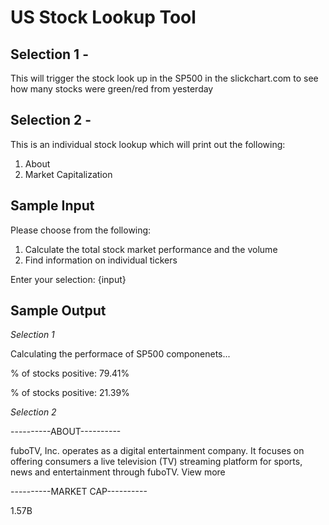 # US Stock Lookup Tool

## Selection 1 -
This will trigger the stock look up in the SP500 in the slickchart.com to see how many stocks were green/red from yesterday

## Selection 2 -
This is an individual stock lookup which will print out the following:
1) About
2) Market Capitalization

## **Sample Input**

Please choose from the following:
1. Calculate the total stock market performance and the volume
2. Find information on individual tickers

Enter your selection: {input}

## **Sample Output**

*Selection 1*

Calculating the performace of SP500 componenets...

% of stocks positive: 79.41%

% of stocks positive: 21.39%

*Selection 2*

----------ABOUT----------

fuboTV, Inc. operates as a digital entertainment company. It focuses on offering consumers a live television (TV) streaming platform for sports, news and entertainment through fuboTV. View more

----------MARKET CAP----------

1.57B
